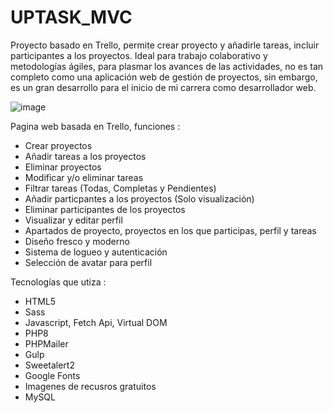 # UPTASK_MVC
Proyecto basado en Trello, permite crear proyecto y añadirle tareas, incluir participantes a los proyectos. Ideal para trabajo colaborativo y metodologías ágiles, para plasmar los avances de las actividades, no es tan completo como una aplicación web de gestión de proyectos, sin embargo, es un gran desarrollo para el inicio de mi carrera como desarrollador web. 

![image](https://user-images.githubusercontent.com/83409584/180817226-be6f69e7-8131-41de-93f9-dd98a8877f21.png)

Pagina web basada en Trello, funciones :

- Crear proyectos
- Añadir tareas a los proyectos
- Eliminar proyectos
- Modificar y/o eliminar tareas
- Filtrar tareas (Todas, Completas y Pendientes)
- Añadir particpantes a los proyectos (Solo visualización)
- Eliminar participantes de los proyectos
- Visualizar y editar perfil
- Apartados de proyecto, proyectos en los que participas, perfil y tareas
- Diseño fresco y moderno
- Sistema de logueo y autenticación
- Selección de avatar para perfil 

Tecnologías que utiza :

- HTML5
- Sass
- Javascript, Fetch Api, Virtual DOM
- PHP8
- PHPMailer
- Gulp
- Sweetalert2
- Google Fonts
- Imagenes de recusros gratuitos
- MySQL
